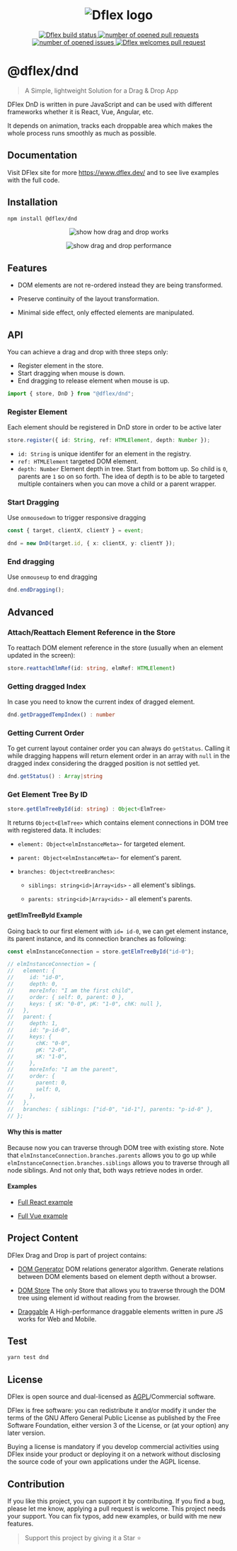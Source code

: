 <h1 align="center">
  <img
  src="https://raw.githubusercontent.com/jalal246/dflex/master/DFlex-readme.png"
  alt="Dflex logo" />
</h1>

<p align="center">
  <a href="https://github.com/dflex-js/dflex">
    <img
    src="https://img.shields.io/github/workflow/status/dflex-js/dflex/Unit Test"
    alt="Dflex build status" />
  </a>
  <a href="https://github.com/dflex-js/dflex/pulls">
    <img
    src="https://img.shields.io/github/issues-pr/dflex-js/dflex"
    alt="number of opened pull requests"/>
  </a>
  <a href="https://github.com/dflex-js/dflex/issues">
  <img
    src="https://img.shields.io/github/issues/dflex-js/dflex"
    alt="number of opened issues"/>
  </a>
  <a href="https://github.com/dflex-js/dflex/pulls">
   <img
   src="https://img.shields.io/badge/PRs-welcome-brightgreen.svg"
   alt="Dflex welcomes pull request" />
  </a>
</p>

# @dflex/dnd

> A Simple, lightweight Solution for a Drag & Drop App

DFlex DnD is written in pure JavaScript and can be used with different frameworks
whether it is React, Vue, Angular, etc.

It depends on animation, tracks each droppable area which makes the whole
process runs smoothly as much as possible.

## Documentation

Visit DFlex site for more <https://www.dflex.dev/> and to see live
examples with the full code.

## Installation

```bash
npm install @dflex/dnd
```

<p align="center">
 <img
  src="https://raw.githubusercontent.com/dflex-js/dflex/master/packages/dnd/public/dnd.gif"
  alt="show how drag and drop works" />
</p>

<p align="center">
 <img src="https://raw.githubusercontent.com/dflex-js/dflex/master/packages/dnd/public/dnd.png"
 alt="show drag and drop performance" />
</p>

## Features

- DOM elements are not re-ordered instead they are being transformed.

- Preserve continuity of the layout transformation.

- Minimal side effect, only effected elements are manipulated.

## API

You can achieve a drag and drop with three steps only:

- Register element in the store.
- Start dragging when mouse is down.
- End dragging to release element when mouse is up.

```js
import { store, DnD } from "@dflex/dnd";
```

### Register Element

Each element should be registered in DnD store in order to be active later

```ts
store.register({ id: String, ref: HTMLElement, depth: Number });
```

- `id: String` is unique identifer for an element in the registry.
- `ref: HTMLElement` targeted DOM element.
- `depth: Number` Element depth in tree. Start from bottom up. So child is `0`,
  parents are `1` so on so forth. The idea of depth is to be able to targeted
  multiple containers when you can move a child or a parent wrapper.

### Start Dragging

Use `onmousedown` to trigger responsive dragging

```ts
const { target, clientX, clientY } = event;

dnd = new DnD(target.id, { x: clientX, y: clientY });
```

### End dragging

Use `onmouseup` to end dragging

```ts
dnd.endDragging();
```

## Advanced

### Attach/Reattach Element Reference in the Store

To reattach DOM element reference in the store (usually when an element updated in
the screen):

```ts
store.reattachElmRef(id: string, elmRef: HTMLElement)
```

### Getting dragged Index

In case you need to know the current index of dragged element.

```ts
dnd.getDraggedTempIndex() : number
```

### Getting Current Order

To get current layout container order you can always do `getStatus`. Calling it
while dragging happens will return element order in an array with `null` in the
dragged index considering the dragged position is not settled yet.

```ts
dnd.getStatus() : Array|string
```

### Get Element Tree By ID

```ts
store.getElmTreeById(id: string) : Object<ElmTree>
```

It returns `Object<ElmTree>` which contains element connections in DOM tree with
registered data. It includes:

- `element: Object<elmInstanceMeta>`- for targeted element.

- `parent: Object<elmInstanceMeta>`- for element's parent.

- `branches: Object<treeBranches>`:

  - `siblings: string<id>|Array<ids>` - all element's siblings.

  - `parents: string<id>|Array<ids>` - all element's parents.

#### getElmTreeById Example

Going back to our first element with `id= id-0`, we can get element instance,
its parent instance, and its connection branches as following:

```js
const elmInstanceConnection = store.getElmTreeById("id-0");

// elmInstanceConnection = {
//   element: {
//     id: "id-0",
//     depth: 0,
//     moreInfo: "I am the first child",
//     order: { self: 0, parent: 0 },
//     keys: { sK: "0-0", pK: "1-0", chK: null },
//   },
//   parent: {
//     depth: 1,
//     id: "p-id-0",
//     keys: {
//       chK: "0-0",
//       pK: "2-0",
//       sK: "1-0",
//     },
//     moreInfo: "I am the parent",
//     order: {
//       parent: 0,
//       self: 0,
//     },
//   },
//   branches: { siblings: ["id-0", "id-1"], parents: "p-id-0" },
// };
```

#### Why this is matter

Because now you can traverse through DOM tree with existing store. Note that
`elmInstanceConnection.branches.parents` allows you to go up while
`elmInstanceConnection.branches.siblings` allows you to traverse through all
node siblings. And not only that, both ways retrieve nodes in order.

#### Examples

- [Full React example](https://github.com/dflex-js/dflex/tree/master/packages/dnd/playgrounds/dflex-react-dnd)

- [Full Vue example](https://github.com/dflex-js/dflex/tree/master/packages/dnd/playgrounds/dflex-vue-dnd)

## Project Content

DFlex Drag and Drop is part of project contains:

- [DOM Generator](https://github.com/dflex-js/dflex/tree/master/packages/dom-gen) DOM
  relations generator algorithm. Generate relations between DOM elements
  based on element depth without a browser.

- [DOM Store](https://github.com/dflex-js/dflex/tree/master/packages/store) The
  only Store that allows you to traverse through the DOM tree using element id
  without reading from the browser.

- [Draggable](https://github.com/dflex-js/dflex/tree/master/packages/draggable)
  A High-performance draggable elements written in pure JS works for Web and
  Mobile.

## Test

```sh
yarn test dnd
```

## License

DFlex is open source and dual-licensed as
[AGPL](https://github.com/dflex-js/dflex/tree/master/packages/dnd/LICENSE)/Commercial
software.

DFlex is free software: you can redistribute it and/or modify it under
the terms of the GNU Affero General Public License as published by the Free
Software Foundation, either version 3 of the License, or (at your option) any
later version.

Buying a license is mandatory if you develop commercial activities using
DFlex inside your product or deploying it on a network without disclosing the
source code of your own applications under the AGPL license.

## Contribution

If you like this project, you can support it by contributing. If you find a bug,
please let me know, applying a pull request is welcome. This project needs your
support. You can fix typos, add new examples, or build with me new features.

> Support this project by giving it a Star ⭐
